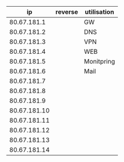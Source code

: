 | ip | reverse | utilisation |
|---|---|---|
| 80.67.181.1 |   | GW |
| 80.67.181.2 |   | DNS |
| 80.67.181.3 |   | VPN |
| 80.67.181.4 |   | WEB |
| 80.67.181.5 |   | Monitpring |
| 80.67.181.6 |   | Mail |
| 80.67.181.7 |   |   |
| 80.67.181.8 |   |   |
| 80.67.181.9 |   |   |
| 80.67.181.10 |   |   |
| 80.67.181.11 |   |   |
| 80.67.181.12 |   |   |
| 80.67.181.13 |   |   |
| 80.67.181.14 |   |   |
